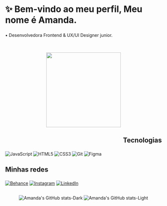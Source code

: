 <h1 align="left">✨ Bem-vindo ao meu perfil,  Meu nome é Amanda.</h1>

###

<p align="left">•  Desenvolvedora Frontend  & UX/UI Designer junior.</p>

##

<br clear="both">

<div align="center">
  <img style=" height: 240px;" src="https://media1.giphy.com/media/v1.Y2lkPTc5MGI3NjExNnpwajdrc2hzZGlwMHF4a2ZudGg2N25pbWVjMThjZnIyMDcwMno2dSZlcD12MV9pbnRlcm5hbF9naWZfYnlfaWQmY3Q9Zw/TrVla4Z2PYEkU/giphy.webp"  />
</div>

###

<h2 align="right">Tecnologias</h2>

###

<div align="left">

![JavaScript](https://img.shields.io/badge/javascript-%23323330.svg?style=for-the-badge&logo=javascript&logoColor=%23F7DF1E)
![HTML5](https://img.shields.io/badge/html5-%23E34F26.svg?style=for-the-badge&logo=html5&logoColor=white)
![CSS3](https://img.shields.io/badge/css3-%231572B6.svg?style=for-the-badge&logo=css3&logoColor=white)
![Git](https://img.shields.io/badge/git-%23F05033.svg?style=for-the-badge&logo=git&logoColor=white) 
![Figma](https://img.shields.io/badge/figma-%23F24E1E.svg?style=for-the-badge&logo=figma&logoColor=white)
</div>

###

<h2 align="left">Minhas redes</h2>

###

[![Behance](https://img.shields.io/badge/Behance-1769ff?style=for-the-badge&logo=behance&logoColor=white)](https://www.behance.net/amandahella)
[![Instagram](https://img.shields.io/badge/Instagram-E4405F?style=for-the-badge&logo=instagram&logoColor=white)](https://www.instagram.com/amysiee/)
[![LinkedIn](https://img.shields.io/badge/LinkedIn-0077B5?style=for-the-badge&logo=linkedin&logoColor=white)](https://www.linkedin.com/in/amanda-correa-70862423a/)

##

<div align="center">

![Amanda's GitHub stats-Dark](https://github-readme-stats.vercel.app/api?username=AmandaCorreaH&show_icons=true&theme=dark#gh-dark-mode-only)
![Amanda's GitHub stats-Light](https://github-readme-stats.vercel.app/api?username=AmandaCorreaH&show_icons=true&theme=default#gh-light-mode-only)

</div>

###

